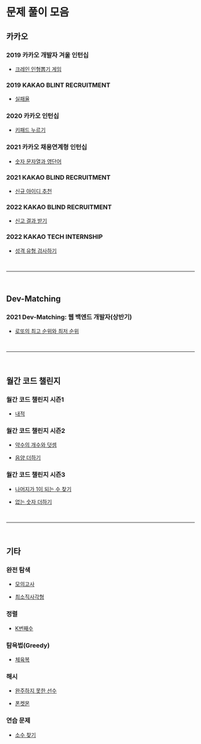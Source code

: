 # 문제 풀이 모음

## 카카오

### 2019 카카오 개발자 겨울 인턴십

- [크레인 인형뽑기 게임](https://github.com/whistleJs/algorithm-zip/tree/main/Programmers/Javascript/Level1/%ED%81%AC%EB%A0%88%EC%9D%B8%20%EC%9D%B8%ED%98%95%EB%BD%91%EA%B8%B0%20%EA%B2%8C%EC%9E%84)

### 2019 KAKAO BLINT RECRUITMENT

- [실패율](https://github.com/whistleJs/algorithm-zip/tree/main/Programmers/Javascript/Level1/%EC%8B%A4%ED%8C%A8%EC%9C%A8)

### 2020 카카오 인턴십

- [키패드 누르기](https://github.com/whistleJs/algorithm-zip/tree/main/Programmers/Javascript/Level1/%ED%82%A4%ED%8C%A8%EB%93%9C%20%EB%88%84%EB%A5%B4%EA%B8%B0)

### 2021 카카오 채용연계형 인턴십

- [숫자 문자열과 영단어](https://github.com/whistleJs/algorithm-zip/tree/main/Programmers/Javascript/Level1/%EC%88%AB%EC%9E%90%20%EB%AC%B8%EC%9E%90%EC%97%B4%EA%B3%BC%20%EC%98%81%EB%8B%A8%EC%96%B4)

### 2021 KAKAO BLIND RECRUITMENT

- [신규 아이디 추천](https://github.com/whistleJs/algorithm-zip/tree/main/Programmers/Javascript/Level1/%EC%8B%A0%EA%B7%9C%20%EC%95%84%EC%9D%B4%EB%94%94%20%EC%B6%94%EC%B2%9C)

### 2022 KAKAO BLIND RECRUITMENT

- [신고 결과 받기](https://github.com/whistleJs/algorithm-zip/tree/main/Programmers/Javascript/Level1/%EC%8B%A0%EA%B3%A0%20%EA%B2%B0%EA%B3%BC%20%EB%B0%9B%EA%B8%B0)

### 2022 KAKAO TECH INTERNSHIP

- [성격 유형 검사하기](https://github.com/whistleJs/algorithm-zip/tree/main/Programmers/Javascript/Level1/%EC%84%B1%EA%B2%A9%20%EC%9C%A0%ED%98%95%20%EA%B2%80%EC%82%AC%ED%95%98%EA%B8%B0)

<br />

-----

<br />

## Dev-Matching

### 2021 Dev-Matching: 웹 백엔드 개발자(상반기)

- [로또의 최고 순위와 최저 순위](https://github.com/whistleJs/algorithm-zip/tree/main/Programmers/Javascript/Level1/%EB%A1%9C%EB%98%90%EC%9D%98%20%EC%B5%9C%EA%B3%A0%20%EC%88%9C%EC%9C%84%EC%99%80%20%EC%B5%9C%EC%A0%80%20%EC%88%9C%EC%9C%84)

<br />

-----

<br />

## 월간 코드 챌린지

### 월간 코드 챌린지 시즌1

- [내적](https://github.com/whistleJs/algorithm-zip/tree/main/Programmers/Javascript/Level1/%EB%82%B4%EC%A0%81)

### 월간 코드 챌린지 시즌2

- [약수의 개수와 덧셈](https://github.com/whistleJs/algorithm-zip/tree/main/Programmers/Javascript/Level1/%EC%95%BD%EC%88%98%EC%9D%98%20%EA%B0%9C%EC%88%98%EC%99%80%20%EB%8D%A7%EC%85%88)

- [음양 더하기](https://github.com/whistleJs/algorithm-zip/tree/main/Programmers/Javascript/Level1/%EC%9D%8C%EC%96%91%20%EB%8D%94%ED%95%98%EA%B8%B0)

### 월간 코드 챌린지 시즌3

- [나머지가 1이 되는 수 찾기](https://github.com/whistleJs/algorithm-zip/tree/main/Programmers/Javascript/Level1/%EB%82%98%EB%A8%B8%EC%A7%80%EA%B0%80%201%EC%9D%B4%20%EB%90%98%EB%8A%94%20%EC%88%98%20%EC%B0%BE%EA%B8%B0)

- [없는 숫자 더하기](https://github.com/whistleJs/algorithm-zip/tree/main/Programmers/Javascript/Level1/%EC%97%86%EB%8A%94%20%EC%88%AB%EC%9E%90%20%EB%8D%94%ED%95%98%EA%B8%B0)

<br />

-----

<br />

## 기타

### 완전 탐색

- [모의고사](https://github.com/whistleJs/algorithm-zip/tree/main/Programmers/Javascript/Level1/%EB%AA%A8%EC%9D%98%EA%B3%A0%EC%82%AC)

- [최소직사각형](https://github.com/whistleJs/algorithm-zip/tree/main/Programmers/Javascript/Level1/%EC%B5%9C%EC%86%8C%EC%A7%81%EC%82%AC%EA%B0%81%ED%98%95)

### 정렬

- [K번째수](https://github.com/whistleJs/algorithm-zip/tree/main/Programmers/Javascript/Level1/K%EB%B2%88%EC%A7%B8%EC%88%98)

### 탐욕법(Greedy)

- [체육복](https://github.com/whistleJs/algorithm-zip/tree/main/Programmers/Javascript/Level1/%EC%B2%B4%EC%9C%A1%EB%B3%B5)

### 해시

- [완주하지 못한 선수](https://github.com/whistleJs/algorithm-zip/tree/main/Programmers/Javascript/Level1/%EC%99%84%EC%A3%BC%ED%95%98%EC%A7%80%20%EB%AA%BB%ED%95%9C%20%EC%84%A0%EC%88%98)

- [폰켓몬](https://github.com/whistleJs/algorithm-zip/tree/main/Programmers/Javascript/Level1/%ED%8F%B0%EC%BC%93%EB%AA%AC)

### 연습 문제

- [소수 찾기](https://github.com/whistleJs/algorithm-zip/tree/main/Programmers/Javascript/Level1/%EC%86%8C%EC%88%98%20%EC%B0%BE%EA%B8%B0)